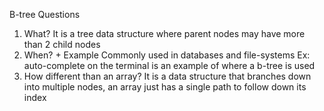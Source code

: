 B-tree Questions
1. What?
It is a tree data structure where parent nodes may have more than 2 child nodes
2. When? + Example
Commonly used in databases and file-systems
Ex: auto-complete on the terminal is an example of where a b-tree is used
3. How different than an array?
It is a data structure that branches down into multiple nodes, an array just has a single path to follow down its index
